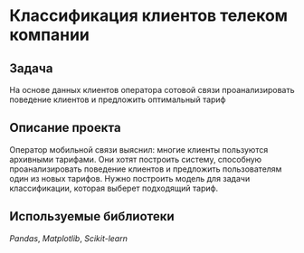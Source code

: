 # Классификация клиентов телеком компании
## Задача
На основе данных клиентов оператора сотовой связи проанализировать поведение клиентов и предложить оптимальный тариф
## Описание проекта
Оператор мобильной связи выяснил: многие клиенты пользуются архивными тарифами. Они хотят построить систему, способную проанализировать поведение клиентов и предложить пользователям один из новых тарифов. Нужно построить модель для задачи классификации, которая выберет подходящий тариф. 
## Используемые библиотеки
*Pandas*, *Matplotlib*, *Scikit-learn*

